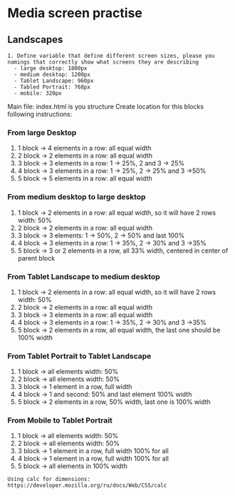 # Media screen practise

## Landscapes

```
1. Define variable that define different screen sizes, please you namings that correctly show what screens they are describing
  - large desktop: 1800px
  - medium desktop: 1200px
  - Tablet Landscape: 960px
  - Tabled Portrait: 768px
  - mobile: 320px
```
Main file: index.html is you structure
Create location for this blocks following instructions:

### From large Desktop 
  1. 1 block -> 4 elements in a row: all equal width
  1. 2 block -> 2 elements in a row: all equal width
  1. 3 block -> 3 elements in a row: 1 -> 25%, 2 and 3 -> 25%
  1. 4 block -> 3 elements in a row: 1 -> 25%, 2 -> 25% and 3 ->50%
  1. 5 block -> 5 elements in a row: all equal width
  
### From medium desktop to large desktop
  1. 1 block -> 2 elements in a row: all equal width, so it will have 2 rows width: 50%
  1. 2 block -> 2 elements in a row: all equal width
  1. 3 block -> 3 elements: 1 -> 50%, 2 -> 50% and last 100%
  1. 4 block -> 3 elements in a row: 1 -> 35%, 2 -> 30% and 3 ->35%
  1. 5 block -> 3 or 2 elements in a row, all 33% width, centered in center of parent block  
  
### From Tablet Landscape to medium desktop
  1. 1 block -> 2 elements in a row: all equal width, so it will have 2 rows width: 50%
  1. 2 block -> 2 elements in a row: all equal width
  1. 3 block -> 3 elements in a row: all equal width
  1. 4 block -> 3 elements in a row: 1 -> 35%, 2 -> 30% and 3 ->35%
  1. 5 block -> 2 elements in a row, all equal width, the last one should be 100% width
  
### From Tablet Portrait to Tablet Landscape
  1. 1 block -> all elements width: 50%
  1. 2 block -> all elements width: 50%
  1. 3 block -> 1 element in a row, full width
  1. 4 block -> 1 and second: 50% and last element 100% width
  1. 5 block -> 2 elements in a row, 50% width, last one is 100% width
  
### From Mobile to Tablet Portrait
  1. 1 block -> all elements width: 50%
  1. 2 block -> all elements width: 50%
  1. 3 block -> 1 element in a row, full width 100% for all
  1. 4 block -> 1 element in a row, full width 100% for all
  1. 5 block -> all elements in 100% width

```
Using calc for dimensions: 
https://developer.mozilla.org/ru/docs/Web/CSS/calc
```
